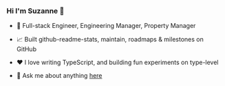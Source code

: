 ### Hi I'm Suzanne 👋

- 💼 Full-stack Engineer, Engineering Manager, Property Manager 

- 📈 Built github-readme-stats, maintain, roadmaps & milestones on GitHub

- ❤️ I love writing TypeScript, and building fun experiments on type-level

- 💬 Ask me about anything [here](https://github.com/SuzyQuant/SuzyQuant/issues)

<br />

<!--
**SuzyQuant/SuzyQuant** is a ✨ _special_ ✨ repository because its `README.md` (this file) appears on your GitHub profile.

Here are some ideas to get you started:

- 🔭 I’m currently working on ...
- 🌱 I’m currently learning ...
- 👯 I’m looking to collaborate on ...
- 🤔 I’m looking for help with ...
- 💬 Ask me about ...
- 📫 How to reach me: ...
- 😄 Pronouns: ...
- ⚡ Fun fact: ...
-->
